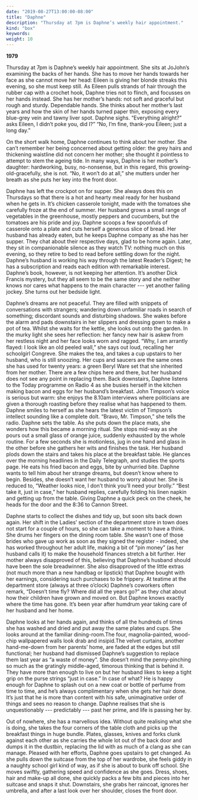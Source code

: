 ```yaml
---
date: "2019-08-27T13:00:00-08:00"
title: "Daphne"
description: "Thursday at 7pm is Daphne’s weekly hair appointment."
kind: "box"
keywords:
weight: 10
---
```


**1979**

Thursday at 7pm is Daphne’s weekly hair appointment. She sits at JoJohn’s examining the backs of her
hands. She has to move her hands towards her face as she cannot move her head: Eileen is giving her
blonde streaks this evening, so she must keep still. As Eileen pulls strands of hair through the
rubber cap with a crochet hook, Daphne tries not to flinch, and focusses on her hands instead. She
has her mother’s hands: not soft and graceful but rough and sturdy. Dependable hands. She thinks
about her mother’s last years and how the skin of her hands turned paper thin, exposing every
blue-grey vein and tawny liver spot. Daphne sighs. “Everything alright?” asks Eileen, I didn’t poke
you, did I?” “No, I’m fine, thank-you Eileen; just a long day.”

On the short walk home, Daphne continues to think about her mother. She can’t remember her being
concerned about getting older: the grey hairs and thickening waistline did not concern her mother;
she thought it pointless to attempt to stem the ageing tide. In many ways, Daphne is her mother’s
daughter: hardworking, busy, no-nonsense, but in this regard, this growing-old-gracefully, she is
not. “No, it won’t do at all,” she mutters under her breath as she puts her key into the front door.

Daphne has left the crockpot on for supper. She always does this on Thursdays so that there is a hot
and hearty meal ready for her husband when he gets in. It’s chicken casserole tonight, made with the
tomatoes she carefully froze at the end of summer. Her husband grows a small range of vegetables in
the greenhouse, mostly peppers and cucumbers, but the tomatoes are his pride and joy. Daphne scoops
a few spoonfuls of casserole onto a plate and cuts herself a generous slice of bread. Her husband
has already eaten, but he keeps Daphne company as she has her supper. They chat about their
respective days, glad to be home again. Later, they sit in companionable silence as they watch TV:
nothing much on this evening, so they retire to bed to read before settling down for the
night. Daphne’s husband is working his way through the latest Reader’s Digest; he has a subscription
and reads each edition with remarkable interest. Daphne’s book, however, is not keeping her
attention. It’s another Dick Francis mystery, but they all seem to be the same story and she neither
knows nor cares what happens to the main character --- yet another failing jockey.  She turns out her
bedside light.

Daphne’s dreams are not peaceful. They are filled with snippets of conversations with strangers;
wandering down unfamiliar roads in search of something; discordant sounds and disturbing
shadows. She wakes before the alarm and pads downstairs in her slippers and dressing gown to make a
pot of tea. Whilst she waits for the kettle, she looks out onto the garden. In the murky light she
sees her reflection: her fancy new hair is askew from her restless night and her face looks worn and
ragged. “Why, I am arrantly flayed: I look like an old peeled wall,” she says out loud, recalling
her schoolgirl Congreve. She makes the tea, and takes a cup upstairs to her husband, who is still
snoozing. Her cups and saucers are the same ones she has used for twenty years: a green Beryl Ware
set that she inherited from her mother. There are a few chips here and there, but her husband does
not see any point in replacing them. Back downstairs, Daphne listens to the Today programme on Radio
4 as she busies herself in the kitchen making bacon and eggs for her husband’s breakfast. John
Timpson’s voice is serious but warm: she enjoys the 8.10am interviews where politicians are given a
thorough roasting before they realise what has happened to them. Daphne smiles to herself as she
hears the latest victim of Timpson’s intellect sounding like a complete dolt. “Bravo, Mr. Timpson,”
she tells the radio. Daphne sets the table. As she puts down the place mats, she wonders how this
became a morning ritual. She stops mid-way as she pours out a small glass of orange juice, suddenly
exhausted by the whole routine. For a few seconds she is motionless, jug in one hand and glass in
the other before she gathers her wits and finishes the task. Her husband plods down the stairs and
takes his place at the breakfast table. He glances over the morning headlines in the Daily
Telegraph, and studies the sports page. He eats his fried bacon and eggs, bite by unhurried
bite. Daphne wants to tell him about her strange dreams, but doesn’t know where to begin. Besides,
she doesn’t want her husband to worry about her. She is reduced to, “Weather looks nice, I don’t
think you’ll need your brolly.” “Best take it, just in case,” her husband replies, carefully folding
his linen napkin and getting up from the table. Giving Daphne a quick peck on the cheek, he heads
for the door and the 8:36 to Cannon Street.

Daphne starts to collect the dishes and tidy up, but soon sits back down again. Her shift in the
Ladies’ section of the department store in town does not start for a couple of hours, so she can
take a moment to have a think. She drums her fingers on the dining room table. She wasn’t one of
those brides who gave up work as soon as they signed the register - indeed, she has worked
throughout her adult life, making a bit of “pin money” (as her husband calls it) to make the
household finances stretch a bit further. Her mother always disapproved of this, believing that
Daphne’s husband should have been the sole breadwinner. She also disapproved of the little extras
(not much more than a new handbag or lipstick) that Daphne bought with her earnings, considering
such purchases to be frippery. At teatime at the department store (always at three o’clock) Daphne’s
coworkers often remark, “Doesn’t time fly? Where did all the years go?” as they chat about how their
children have grown and moved on. But Daphne knows exactly where the time has gone. It’s been year
after humdrum year taking care of her husband and her home.

Daphne looks at her hands again, and thinks of all the hundreds of times she has washed and dried
and put away the same plates and cups. She looks around at the familiar dining-room.The four,
magnolia-painted, wood-chip wallpapered walls look drab and insipid.The velvet curtains, another
hand-me-down from her parents’ home, are faded at the edges but still functional; her husband had
dismissed Daphne’s suggestion to replace them last year as “a waste of money”. She doesn’t mind the
penny-pinching so much as the gratingly middle-aged, timorous thinking that is behind it. They have
more than enough to live on but her husband likes to keep a tight grip on the purse strings “just in
case.” In case of what? He is happy enough for Daphne to splash out on a new coat or bottle of
perfume from time to time, and he’s always complimentary when she gets her hair done. It’s just that
he is more than content with his safe, unimaginative order of things and sees no reason to
change. Daphne realises that she is unquestionably --- predictably --- past her prime, and life is
passing her by.

Out of nowhere, she has a marvellous idea. Without quite realising what she is doing, she takes the
four corners of the table cloth and picks up the breakfast things in huge bundle. Plates, glasses,
knives and forks clunk against each other as she carries the whole lot out of the back door and
dumps it in the dustbin, replacing the lid with as much of a clang as she can manage. Pleased with
her efforts, Daphne goes upstairs to get changed. As she pulls down the suitcase from the top of her
wardrobe, she feels giddy in a naughty school girl kind of way, as if she is about to bunk off
school. She moves swiftly, gathering speed and confidence as she goes. Dress, shoes, hair and
make-up all done, she quickly packs a few bits and pieces into her suitcase and snaps it
shut. Downstairs, she grabs her raincoat, ignores her umbrella, and after a last look over her
shoulder, closes the front door.
